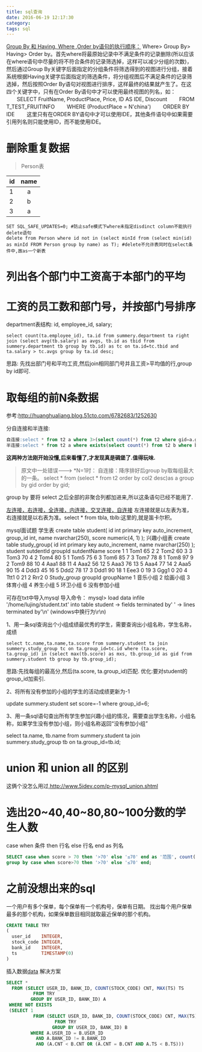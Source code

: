 ```yaml
---
title: sql查询
date: 2016-06-19 12:17:30
category:
tags: sql
---
```


[Group By 和 Having, Where ,Order by语句的执行顺序：](http://tangwenchao86.iteye.com/blog/1107795)
Where> Group By> Having> Order by。首先where将最原始记录中不满足条件的记录删除(所以应该在where语句中尽量的将不符合条件的记录筛选掉，这样可以减少分组的次数)，然后通过Group By关键字后面指定的分组条件将筛选得到的视图进行分组，接着系统根据Having关键字后面指定的筛选条件，将分组视图后不满足条件的记录筛选掉，然后按照Order By语句对视图进行排序，这样最终的结果就产生了。在这四个关键字中，只有在Order By语句中才可以使用最终视图的列名，如： 　　SELECT FruitName, ProductPlace, Price, ID AS IDE, Discount 　　FROM T_TEST_FRUITINFO 　　WHERE (ProductPlace = N'china') 　　ORDER BY IDE 　　这里只有在ORDER BY语句中才可以使用IDE，其他条件语句中如果需要引用列名则只能使用ID，而不能使用IDE。 


# 删除重复数据

> Person表

|id  |name  |
|---|:---:|
|1|a|
|2|b|
|3|a|

```mysql
SET SQL_SAFE_UPDATES=0; #防止safe模式下where未指定disdinct column不能执行delete语句
delete from Person where id not in (select minId from (select min(id) as minId FROM Person group by name) as T); #delete不允许表同时在select条件中,故as一个新表
```

# 列出各个部门中工资高于本部门的平均
# 工资的员工数和部门号，并按部门号排序
department表结构: id, employee_id, salary;

```
select count(ta.employee_id), ta.id from summery.department ta right join (select avg(tb.salary) as avgs, tb.id as tbid from summery.department tb group by tb.id) as tc on ta.id=tc.tbid and ta.salary > tc.avgs group by ta.id desc;
```
思路: 先找出部门号和平均工资,然后join相同部门号并且工资>平均值的行,group by id即可.


# 取每组的前N条数据
参考:<http://huanghualiang.blog.51cto.com/6782683/1252630>

分自连接和半连接:
```sql
自连接:select * from t2 a where 3>(select count(*) from t2 where gid=a.gid and col2>a.col2) order by a.gid,a.col2 desc;
半连接:select * from t2 a where exists(select count(*) from t2 b where b.gid=a.gid and a.col2<b.col2 having(count(*))<3) order by a.gid,a.col2 desc
```
**这两种方法刚开始没懂,后来看懂了,才发现真是碉堡了.值得玩味.**

> 原文中一处错误--->
*N=1时：
自连接：降序排好后group by取每组最大的一条。
select * from (select * from t2 order by col2 desc)as a group by gid order by gid;

group by 要将 select 之后全部的非聚合列都加进来,所以这条语句已经不能用了.

[左连接，右连接，全连接，内连接，交叉连接，自连接](https://www.cnblogs.com/eflylab/archive/2007/06/25/794278.html)
左连接就是以左表为准，右连接就是以右表为准。select * from tbla, tblb:这里的,就是笛卡尔积。


mysql面试题
学生表
create table student(
    id int primary key auto_increment,
    group_id int,
    name nvarchar(250),
    score numeric(4, 1)
);
兴趣小组表
create table study_group(
    id int primary key auto_increment,
    name nvarchar(250)
);
student
sutdentId groupId sutdentName score
1 1 Tom1 65
2 2 Tom2 60
3 3 Tom3 70
4 2 Tom4 80
5 1 Tom5 75
6 3 Tom6 85
7 3 Tom7 78
8 1 Tom8 97
9 2 Tom9 88
10 4 Aaa1 88
11 4 Aaa2 56
12 5 Aaa3 76
13 5 Aaa4 77
14 2 Aaa5 90
15 4 Ddd3 45
16 5 Ddd2 78
17 3 Ddd1 90
18 1 Eee3 0
19 3 Ggg1 0
20 4 Ttt1 0
21 2 Rrr2 0
Study_group
groupId groupName
1 音乐小组
2 绘画小组
3 体育小组
4 养生小组
5 环卫小组
6 没有参加小组

可存在txt中导入mysql
 导入命令：
 mysql> load data infile '/home/lujing/student.txt' into table student
    -> fields terminated by' '
    -> lines terminated by'\n' (windows中换行为\r\n)

1、用一条sql查询出个小组成绩最优秀的学生，需要查询出小组名称，学生名称，成绩

```mysql
select tc.name,ta.name,ta.score from summery.student ta join summery.study_group tc on ta.group_id=tc.id where (ta.score, ta.group_id) in (select max(tb.score) as mxs, tb.group_id as gid from summery.student tb group by tb.group_id);
```
思路:先找每组的最高分,然后(ta.score, ta.group_id)匹配.
优化:要对student的group_id加索引.

​2、将所有没有参加的小组的学生的活动成绩更新为-1

update summery.student set score=-1 where group_id=6;

3、用一条sql语句查出所有学生参加兴趣小组的情况，需要查出学生名称，小组名称，如果学生没有参加小组，则小组名称返回“没有参加小组”

select ta.name, tb.name from summery.student ta join summery.study_group tb on ta.group_id=tb.id;


# union 和 union all 的区别
这俩个没怎么用过,http://www.5idev.com/p-mysql_union.shtml

# 选出20~40,40~80,80~100分数的学生人数
case when 条件 then 行名 else 行名 end as 列名
```sql
SELECT case when score > 70 then '>70' else '≤70' end as '范围', count(score) as '人数' FROM summery.student 
group by case when score>70 then '>70' else '≤70' end;
```

# 之前没想出来的sql
一个用户有多个保单，每个保单有一个机构号，保单有日期。
找出每个用户保单最多的那个机构，如果保单数目相同就取最近保单的那个机构。

```sql
CREATE TABLE TRY
(
  user_id    INTEGER,
  stock_code INTEGER,
  bank_id    INTEGER,
  ts         TIMESTAMP(0)
)
```
插入数据[data](/blog/2016/06/19/sql%E6%9F%A5%E8%AF%A2/data.sql.txt)
解决方案
```sql
SELECT *
  FROM (SELECT USER_ID, BANK_ID, COUNT(STOCK_CODE) CNT, MAX(TS) TS
          FROM TRY
         GROUP BY USER_ID, BANK_ID) A
 WHERE NOT EXISTS
 (SELECT 1
          FROM (SELECT USER_ID, BANK_ID, COUNT(STOCK_CODE) CNT, MAX(TS) TS
                  FROM TRY
                 GROUP BY USER_ID, BANK_ID) B
         WHERE A.USER_ID = B.USER_ID
           AND A.BANK_ID != B.BANK_ID
           AND (A.CNT < B.CNT OR (A.CNT = B.CNT AND A.TS < B.TS)))
```